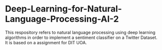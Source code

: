 # Deep-Learning-for-Natural-Language-Processing-AI-2
This respository refers to natural language processing using deep learning algorithms in order to implement a sentiment classifier on a Twitter Dataset. It is based on a assignment for DIT UOA.
